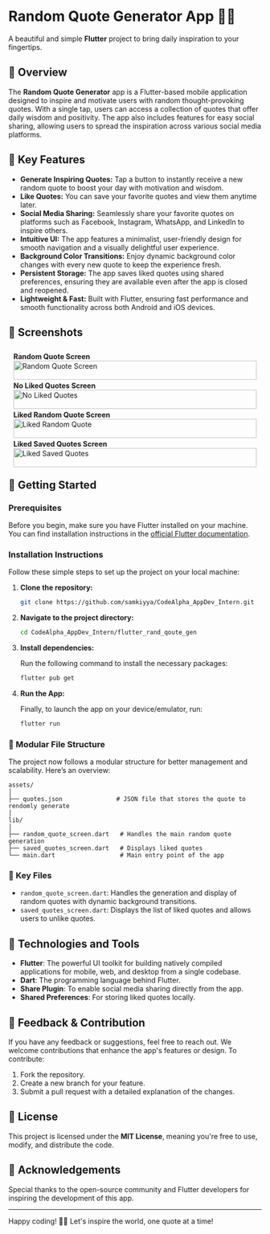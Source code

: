 # Random Quote Generator App 📜🤔

A beautiful and simple **Flutter** project to bring daily inspiration to your fingertips.

## 🌟 Overview

The **Random Quote Generator** app is a Flutter-based mobile application designed to inspire and motivate users with random thought-provoking quotes. With a single tap, users can access a collection of quotes that offer daily wisdom and positivity. The app also includes features for easy social sharing, allowing users to spread the inspiration across various social media platforms.

## 🎯 Key Features

- **Generate Inspiring Quotes:** Tap a button to instantly receive a new random quote to boost your day with motivation and wisdom.
- **Like Quotes:** You can save your favorite quotes and view them anytime later.
- **Social Media Sharing:** Seamlessly share your favorite quotes on platforms such as Facebook, Instagram, WhatsApp, and LinkedIn to inspire others.
- **Intuitive UI:** The app features a minimalist, user-friendly design for smooth navigation and a visually delightful user experience.
- **Background Color Transitions:** Enjoy dynamic background color changes with every new quote to keep the experience fresh.
- **Persistent Storage:** The app saves liked quotes using shared preferences, ensuring they are available even after the app is closed and reopened.
- **Lightweight & Fast:** Built with Flutter, ensuring fast performance and smooth functionality across both Android and iOS devices.

## 📸 Screenshots

<div style="display: flex; flex-wrap: wrap; justify-content: center;">

  <div style="flex: 1; min-width: 300px; margin: 10px;">
    <strong>Random Quote Screen</strong>  
    <img src="assets/rand1.png" alt="Random Quote Screen" style="width: 100%; height: auto;">
  </div>

  <div style="flex: 1; min-width: 300px; margin: 10px;">
    <strong>No Liked Quotes Screen</strong>  
    <img src="assets/saved1.png" alt="No Liked Quotes" style="width: 100%; height: auto;">
  </div>

  <div style="flex: 1; min-width: 300px; margin: 10px;">
    <strong>Liked Random Quote Screen</strong>  
    <img src="assets/rand2.png" alt="Liked Random Quote" style="width: 100%; height: auto;">
  </div>

  <div style="flex: 1; min-width: 300px; margin: 10px;">
    <strong>Liked Saved Quotes Screen</strong>  
    <img src="assets/saved2.png" alt="Liked Saved Quotes" style="width: 100%; height: auto;">
  </div>

</div>

## 🚀 Getting Started

### Prerequisites

Before you begin, make sure you have Flutter installed on your machine. You can find installation instructions in the [official Flutter documentation](https://flutter.dev/docs/get-started/install).

### Installation Instructions

Follow these simple steps to set up the project on your local machine:

1. **Clone the repository:**

   ```bash
   git clone https://github.com/samkiyya/CodeAlpha_AppDev_Intern.git
   ```

2. **Navigate to the project directory:**

   ```bash
   cd CodeAlpha_AppDev_Intern/flutter_rand_qoute_gen
   ```

3. **Install dependencies:**

   Run the following command to install the necessary packages:

   ```bash
   flutter pub get
   ```

4. **Run the App:**

   Finally, to launch the app on your device/emulator, run:

   ```bash
   flutter run
   ```

### 📂 Modular File Structure

The project now follows a modular structure for better management and scalability. Here’s an overview:

```
assets/
│
├── quotes.json               # JSON file that stores the quote to rendomly generate
│
lib/
│
├── random_quote_screen.dart   # Handles the main random quote generation
├── saved_quotes_screen.dart   # Displays liked quotes
└── main.dart                  # Main entry point of the app
```

### 📄 Key Files

- `random_quote_screen.dart`: Handles the generation and display of random quotes with dynamic background transitions.
- `saved_quotes_screen.dart`: Displays the list of liked quotes and allows users to unlike quotes.

## 🔧 Technologies and Tools

- **Flutter**: The powerful UI toolkit for building natively compiled applications for mobile, web, and desktop from a single codebase.
- **Dart**: The programming language behind Flutter.
- **Share Plugin**: To enable social media sharing directly from the app.
- **Shared Preferences**: For storing liked quotes locally.

## 💬 Feedback & Contribution

If you have any feedback or suggestions, feel free to reach out. We welcome contributions that enhance the app's features or design. To contribute:

1. Fork the repository.
2. Create a new branch for your feature.
3. Submit a pull request with a detailed explanation of the changes.

## 📄 License

This project is licensed under the **MIT License**, meaning you're free to use, modify, and distribute the code.

## 🙌 Acknowledgements

Special thanks to the open-source community and Flutter developers for inspiring the development of this app.

---

Happy coding! 🎉🚀 Let's inspire the world, one quote at a time!
